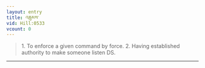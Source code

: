 ```yaml
---
layout: entry
title: འཆུམས་
vid: Hill:0533
vcount: 0
---
```

> 1\. To enforce a given command by force\. 2\. Having established authority to make someone listen DS\.


---

